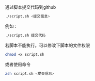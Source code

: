 通过脚本提交代码到github
```zsh
./script.sh <提交信息>
```
例如：
```zsh
./script.sh 提交代码
```

若脚本不能执行，可以修改下脚本的文件权限
```zsh
chmod +x script.sh
```
或者使用命令
```zsh
zsh script.sh <提交信息>
```